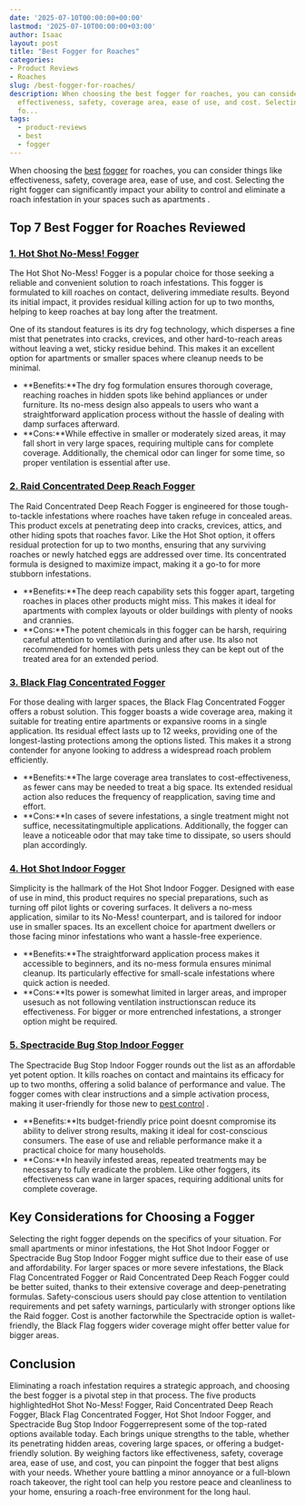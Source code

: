 ```yaml
---
date: '2025-07-10T00:00:00+00:00'
lastmod: '2025-07-10T00:00:00+03:00'
author: Isaac
layout: post
title: "Best Fogger for Roaches"
categories:
- Product Reviews
- Roaches
slug: /best-fogger-for-roaches/
description: When choosing the best fogger for roaches, you can consider things like
  effectiveness, safety, coverage area, ease of use, and cost. Selecting the right
  fo...
tags: 
  - product-reviews
  - best
  - fogger
---
```

When choosing the [best](/posts/best-chipmunk-repellents/) [fogger](/posts/best-fogger-for-bed-bugs/) for roaches, you can consider things like effectiveness, safety, coverage area, ease of use, and cost. Selecting the right fogger can significantly impact your ability to control and eliminate a roach infestation in
your spaces such as apartments
.
## Top 7 Best Fogger for Roaches Reviewed
### [**1. Hot Shot No-Mess! Fogger**](https://www.amazon.com/dp/B00P7MZZAG/?tag=p-policy-20)
The Hot Shot No-Mess! Fogger is a popular choice for those seeking a reliable and convenient solution to roach infestations. This fogger is formulated to kill roaches on contact, delivering immediate results.
Beyond its initial impact, it provides residual killing action for up to two months, helping to keep roaches at bay long after the treatment.

One of its standout features is its dry fog technology, which disperses a fine mist that penetrates into cracks, crevices, and other hard-to-reach areas without leaving a wet, sticky residue behind. This makes it an excellent option for apartments or smaller spaces where cleanup needs to be minimal.
- **Benefits:**The dry fog formulation ensures thorough coverage, reaching roaches in hidden spots like behind appliances or under furniture. Its no-mess design also appeals to users who want a straightforward application process without the hassle of dealing with damp surfaces afterward.
- **Cons:**While effective in smaller or moderately sized areas, it may fall short in very large spaces, requiring multiple cans for complete coverage. Additionally, the chemical odor can linger for some time, so proper ventilation is essential after use.
### [**2. Raid Concentrated Deep Reach Fogger**](https://www.amazon.com/dp/B00P7MZZAG/?tag=p-policy-20)
The Raid Concentrated Deep Reach Fogger is engineered for those tough-to-tackle infestations where roaches have taken refuge in concealed areas. This product excels at penetrating deep into cracks, crevices, attics, and other hiding spots that roaches favor.
Like the Hot Shot option, it offers residual protection for up to two months, ensuring that any surviving roaches or newly hatched eggs are addressed over time. Its concentrated formula is designed to maximize impact, making it a go-to for more stubborn infestations.
- **Benefits:**The deep reach capability sets this fogger apart, targeting roaches in places other products might miss. This makes it ideal for apartments with complex layouts or older buildings with plenty of nooks and crannies.
- **Cons:**The potent chemicals in this fogger can be harsh, requiring careful attention to ventilation during and after use. Its also not recommended for homes with pets unless they can be kept out of the treated area for an extended period.
### [**3. Black Flag Concentrated Fogger**](https://www.amazon.com/dp/B00P7MZZAG/?tag=p-policy-20)
For those dealing with larger spaces, the Black Flag Concentrated Fogger offers a robust solution. This fogger boasts a wide coverage area, making it suitable for treating entire apartments or expansive rooms in a single application.
Its residual effect lasts up to 12 weeks, providing one of the longest-lasting protections among the options listed. This makes it a strong contender for anyone looking to address a widespread roach problem efficiently.
- **Benefits:**The large coverage area translates to cost-effectiveness, as fewer cans may be needed to treat a big space. Its extended residual action also reduces the frequency of reapplication, saving time and effort.
- **Cons:**In cases of severe infestations, a single treatment might not suffice, necessitatingmultiple applications. Additionally, the fogger can leave a noticeable odor that may take time to dissipate, so users should plan accordingly.
### [**4. Hot Shot Indoor Fogger**](https://www.amazon.com/dp/B00P7MZZAG/?tag=p-policy-20)
Simplicity is the hallmark of the Hot Shot Indoor Fogger. Designed with ease of use in mind, this product requires no special preparations, such as turning off pilot lights or covering surfaces.
It delivers a no-mess application, similar to its No-Mess! counterpart, and is tailored for indoor use in smaller spaces. Its an excellent choice for apartment dwellers or those facing minor infestations who want a hassle-free experience.
- **Benefits:**The straightforward application process makes it accessible to beginners, and its no-mess formula ensures minimal cleanup. Its particularly effective for small-scale infestations where quick action is needed.
- **Cons:**Its power is somewhat limited in larger areas, and improper usesuch as not following ventilation instructionscan reduce its effectiveness. For bigger or more entrenched infestations, a stronger option might be required.
### [**5. Spectracide Bug Stop Indoor Fogger**](https://www.amazon.com/dp/B00P7MZZAG/?tag=p-policy-20)
The Spectracide Bug Stop Indoor Fogger rounds out the list as an affordable yet potent option. It kills roaches on contact and maintains its efficacy for up to two months, offering a solid balance of performance and value. The fogger comes with clear instructions and a simple activation process, making it user-friendly for those new to
[pest control](https://pestpolicy.com/pet-safe-roach-killer/)
.
- **Benefits:**Its budget-friendly price point doesnt compromise its ability to deliver strong results, making it ideal for cost-conscious consumers. The ease of use and reliable performance make it a practical choice for many households.
- **Cons:**In heavily infested areas, repeated treatments may be necessary to fully eradicate the problem. Like other foggers, its effectiveness can wane in larger spaces, requiring additional units for complete coverage.
## Key Considerations for Choosing a Fogger
Selecting the right fogger depends on the specifics of your situation. For small apartments or minor infestations, the Hot Shot Indoor Fogger or Spectracide Bug Stop Indoor Fogger might suffice due to their ease of use and affordability.
For larger spaces or more severe infestations, the Black Flag Concentrated Fogger or Raid Concentrated Deep Reach Fogger could be better suited, thanks to their extensive coverage and deep-penetrating formulas.
Safety-conscious users should pay close attention to ventilation requirements and pet safety warnings, particularly with stronger options like the Raid fogger. Cost is another factorwhile the Spectracide option is wallet-friendly, the Black Flag foggers wider coverage might offer better value for bigger areas.
## Conclusion
Eliminating a roach infestation requires a strategic approach, and choosing the best fogger is a pivotal step in that process. The five products highlightedHot Shot No-Mess! Fogger, Raid Concentrated Deep Reach Fogger, Black Flag Concentrated Fogger, Hot Shot Indoor Fogger, and Spectracide Bug Stop Indoor Foggerrepresent some of the top-rated options available today.
Each brings unique strengths to the table, whether its penetrating hidden areas, covering large spaces, or offering a budget-friendly solution. By weighing factors like effectiveness, safety, coverage area, ease of use, and cost, you can pinpoint the fogger that best aligns with your needs.
Whether youre battling a minor annoyance or a full-blown roach takeover, the right tool can help you restore peace and cleanliness to your home, ensuring a roach-free environment for the long haul.

